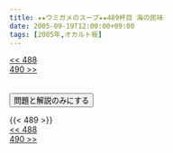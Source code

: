 ```yaml
---
title: ★★ウミガメのスープ★★489杯目 海の民味
date: 2005-09-19T12:00:00+09:00
tags: [2005年,オカルト板]
---
```

<div class="th_left"><a href="../488"><< 488</a></div>
<div class="th_right"><a href="../490">490 >></a></div>
<br><br>
<script src="../../js/cupsoup.js"></script>
<form>
<input type="button" value="問題と解説のみにする" onClick="toggleCupsoup()">
</form>
{{< 489 >}}
<div class="th_left"><a href="../488"><< 488</a></div>
<div class="th_right"><a href="../490">490 >></a></div>